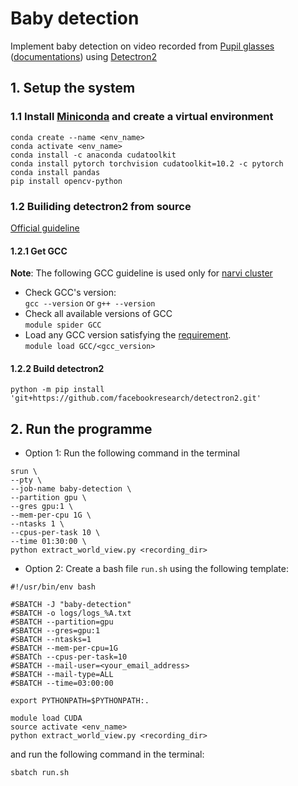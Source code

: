 # Baby detection
Implement baby detection on video recorded from [Pupil glasses](https://pupil-labs.com/products/core/) ([documentations](https://docs.pupil-labs.com/core/)) using [Detectron2](https://github.com/facebookresearch/detectron2)

## 1. Setup the system
### 1.1 Install [Miniconda](https://docs.conda.io/en/latest/miniconda.html) and create a virtual environment
```
conda create --name <env_name>
conda activate <env_name>
conda install -c anaconda cudatoolkit
conda install pytorch torchvision cudatoolkit=10.2 -c pytorch
conda install pandas
pip install opencv-python
```    

### 1.2 Builiding detectron2 from source  
[Official guideline](https://detectron2.readthedocs.io/en/latest/tutorials/install.html#build-detectron2-from-source)  
#### 1.2.1 Get GCC
**Note**: The following GCC guideline is used only for [narvi cluster](https://tuni-itc.github.io/wiki/Technical-Notes/tuni-narvi-cluster/#how-do-i-install-my-software)
- Check GCC's version:  
`gcc --version` or `g++ --version`
- Check all available versions of GCC  
`module spider GCC`
- Load any GCC version satisfying the [requirement](https://detectron2.readthedocs.io/en/latest/tutorials/install.html#requirements).  
`module load GCC/<gcc_version>`

#### 1.2.2 Build detectron2
`python -m pip install 'git+https://github.com/facebookresearch/detectron2.git'`

## 2. Run the programme
- Option 1: Run the following command in the terminal
```
srun \
--pty \
--job-name baby-detection \
--partition gpu \
--gres gpu:1 \
--mem-per-cpu 1G \
--ntasks 1 \
--cpus-per-task 10 \
--time 01:30:00 \
python extract_world_view.py <recording_dir>
```  

- Option 2: Create a bash file `run.sh` using the following template:
```
#!/usr/bin/env bash

#SBATCH -J "baby-detection"
#SBATCH -o logs/logs_%A.txt
#SBATCH --partition=gpu
#SBATCH --gres=gpu:1
#SBATCH --ntasks=1
#SBATCH --mem-per-cpu=1G
#SBATCh --cpus-per-task=10
#SBATCH --mail-user=<your_email_address>
#SBATCH --mail-type=ALL
#SBATCH --time=03:00:00

export PYTHONPATH=$PYTHONPATH:.

module load CUDA
source activate <env_name>
python extract_world_view.py <recording_dir>
```
and run the following command in the terminal:
```
sbatch run.sh
```
